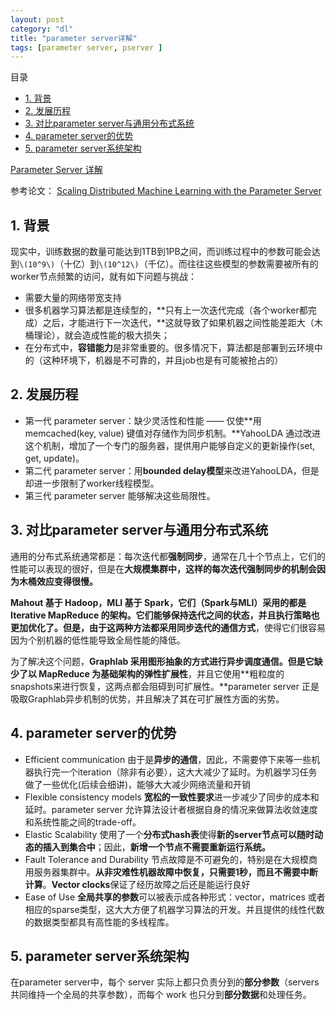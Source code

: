 ```yaml
---
layout: post
category: "dl"
title: "parameter server详解"
tags: [parameter server, pserver ]
---
```


目录

<!-- TOC -->

- [1. 背景](#1-背景)
- [2. 发展历程](#2-发展历程)
- [3. 对比parameter server与通用分布式系统](#3-对比parameter-server与通用分布式系统)
- [4. parameter server的优势](#4-parameter-server的优势)
- [5. parameter server系统架构](#5-parameter-server系统架构)

<!-- /TOC -->

[Parameter Server 详解](http://blog.csdn.net/cyh_24/article/details/50545780)

参考论文：
[Scaling Distributed Machine Learning with the Parameter Server](https://www.cs.cmu.edu/~muli/file/parameter_server_osdi14.pdf)

## 1. 背景

现实中，训练数据的数量可能达到1TB到1PB之间，而训练过程中的参数可能会达到`\(10^9\)`（十亿）到`\(10^12\)`（千亿）。而往往这些模型的参数需要被所有的worker节点频繁的访问，就有如下问题与挑战：

+ 需要大量的网络带宽支持
+ 很多机器学习算法都是连续型的，**只有上一次迭代完成（各个worker都完成）之后，才能进行下一次迭代，**这就导致了如果机器之间性能差距大（木桶理论），就会造成性能的极大损失；
+ 在分布式中，**容错能力**是非常重要的。很多情况下，算法都是部署到云环境中的（这种环境下，机器是不可靠的，并且job也是有可能被抢占的）

## 2. 发展历程

+ 第一代 parameter server：缺少灵活性和性能 —— 仅使**用memcached(key, value) 键值对存储作为同步机制。**YahooLDA 通过改进这个机制，增加了一个专门的服务器，提供用户能够自定义的更新操作(set, get, update)。 
+ 第二代 parameter server：用**bounded delay模型**来改进YahooLDA，但是却进一步限制了worker线程模型。 
+ 第三代 parameter server 能够解决这些局限性。

## 3. 对比parameter server与通用分布式系统

通用的分布式系统通常都是：每次迭代都**强制同步**，通常在几十个节点上，它们的性能可以表现的很好，但是在**大规模集群中，这样的每次迭代强制同步的机制会因为木桶效应变得很慢。**

**Mahout 基于 Hadoop，MLI 基于 Spark，**它们（Spark与MLI）采用的都是 **Iterative MapReduce 的架构**。它们能够保持迭代之间的状态，并且执行策略也更加优化了。但是，由于这两种方法都采用**同步迭代的通信方式**，使得它们很容易因为个别机器的低性能导致全局性能的降低。

为了解决这个问题，**Graphlab 采用图形抽象的方式进行异步调度通信。**但是它**缺少了以 MapReduce 为基础架构的弹性扩展性**，并且它使用**粗粒度的snapshots来进行恢复，这两点都会阻碍到可扩展性。**parameter server 正是吸取Graphlab异步机制的优势，并且解决了其在可扩展性方面的劣势。

## 4. parameter server的优势

+ Efficient communication
由于是**异步的通信**，因此，不需要停下来等一些机器执行完一个iteration（除非有必要），这大大减少了延时。为机器学习任务做了一些优化(后续会细讲)，能够大大减少网络流量和开销
+ Flexible consistency models
**宽松的一致性要求**进一步减少了同步的成本和延时。parameter server 允许算法设计者根据自身的情况来做算法收敛速度和系统性能之间的trade-off。
+ Elastic Scalability
使用了一个**分布式hash表**使得**新的server节点可以随时动态的插入到集合中**；因此，**新增一个节点不需要重新运行系统。**
+ Fault Tolerance and Durability
节点故障是不可避免的，特别是在大规模商用服务器集群中。**从非灾难性机器故障中恢复，只需要1秒，而且不需要中断计算**。**Vector clocks**保证了经历故障之后还是能运行良好
+ Ease of Use
**全局共享的参数**可以被表示成各种形式：vector，matrices 或者相应的sparse类型，这大大方便了机器学习算法的开发。并且提供的线性代数的数据类型都具有高性能的多线程库。

## 5. parameter server系统架构

在parameter server中，每个 server 实际上都只负责分到的**部分参数**（servers共同维持一个全局的共享参数），而每个 work 也只分到**部分数据**和处理任务。


